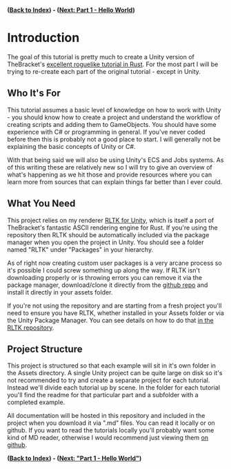 **([Back to Index](../Readme.md)) - ([Next: Part 1 - Hello World](Part1/Part1-HelloWorld.md#part-1---hello-world))**

# Introduction
The goal of this tutorial is pretty much to create a Unity version of TheBracket's 
[excellent roguelike tutorial in Rust](https://bfnightly.bracketproductions.com/rustbook/chapter_1.html).
For the most part I will be trying to re-create each part of the original tutorial - except in Unity. 

## Who It's For
This tutorial assumes a basic level of knowledge on how to work with Unity - you
should know how to create a project and understand the workflow of creating 
scripts and adding them to GameObjects. You should have some experience with C# 
or programming in general. If you've never coded before then this is probably not 
a good place to start. I will generally not be explaining the basic concepts of Unity
or C#.

With that being said we will also be using Unity's ECS and Jobs systems. As of this writing these 
are relatively new so I will try to give an overview of what's happening as we hit
those and provide resources where you can learn more from sources that can explain
things far better than I ever could.

## What You Need
This project relies on my renderer [RLTK for Unity](https://github.com/sarkahn/rltk_unity), 
which is itself a port of TheBracket's fantastic ASCII rendering engine for Rust. If you're using
the repository then RLTK should be automatically included via the package manager when you open the
project in Unity. You should see a folder named "RLTK" under "Packages" in your hierarchy. 

As of right now creating custom user packages is a very arcane process so it's possible I could screw
something up along the way. If RLTK isn't downloading properly or is throwing errors you can remove it via the 
package manager, download/clone it directly from the [github repo](https://github.com/sarkahn/rltk_unity) 
and install it directly in your assets folder.

If you're not using the repository and are starting from a fresh project you'll need to ensure you have RLTK, 
whether installed in your Assets folder or via the Unity Package Manager. You can see 
details on how to do that [in the RLTK repository](https://github.com/sarkahn/rltk_unity#how-to-get-it).


## Project Structure
This project is structured so that each example will sit in it's own folder in 
the Assets directory. A single Unity project can be quite large on disk so it's not 
recommended to try and create a separate project for each tutorial. Instead we'll 
divide each tutorial up by scene. In the folder for each tutorial you'll find the 
readme for that particular part and a subfolder with a completed example. 

All documentation will be hosted in this repository and included in the project when you 
download it via ".md" files. You can read it locally or on github. If you want to read the 
tutorials locally you'll probably want some kind of MD reader, otherwise I would recommend 
just viewing them [on github](https://github.com/sarkahn/rltk_unity_roguelike/blob/master/Assets/Introduction.md#project-structure).

**([Back to Index](../Readme.md)) - ([Next: "Part 1 - Hello World"](Part1/Part1-HelloWorld.md#part-1---hello-world))**







